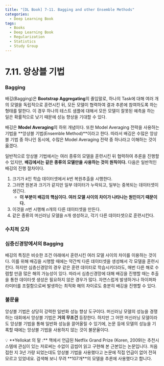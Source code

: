 ```yaml
---
title: "[DL Book] 7-11. Bagging and other Ensemble Methods"
categories:
  - Deep Learning Book
tags:
  - Books
  - Deep Learning Book
  - Regularization
  - Statistics
  - Study Group
---
```


# 7.11. 앙상블 기법

### Bagging

배깅(Bagging)은 **Bootstrap Aggregating**의 줄임말로, 하나의 Task에 대해 여러 개의 모델을 독립적으로 훈련시킨 뒤, 모든 모델이 협력하여 결과 추론에 참여하도록 하는 형태를 말한다. 이 경우 하나의 테스트 샘플에 대해서 모든 모델이 잘못된 예측을 하는 일은 확률적으로 낮기 때문에 성능 향상을 기대할 수 있다.

배깅은 **Model Averaging**의 하위 개념이다. 또한 Model Averaging 전략을 사용하는 기법을 **앙상블 기법(Ensemble Method)**이라고 한다. 따라서 배깅은 수많은 앙상블 기법 중 하나인 동시에, 수많은 Model Averaging 전략 중 하나라고 이해하는 것이 옳겠다.

일반적으로 앙상블 기법에서는 여러 종류의 모델을 훈련시킨 뒤 협력하여 추론을 진행할 수 있지만, **배깅에서는 같은 종류의 모델만을 사용하는 것이 원칙이다.** 다음은 일반적인 배깅의 진행 절차이다.

1. 크기가 $k$인 학습 데이터셋에서 $k$번 복원추출을 시행한다.
2. 그러면 원본과 크기가 같지만 일부 데이터가 누락되고, 일부는 중복되는 데이터셋이 생긴다.
    - **이 부분이 배깅의 핵심이다. 여러 모델 사이의 차이가 나타나는 원인이기 때문이다.**
3. 이것을 $n$번 시행해 $n$개의 다른 데이터셋을 만든다.
4. 같은 종류의 머신러닝 모델을 $n$개 생성하고, 각기 다른 데이터셋으로 훈련시킨다. 

### 수치적 오차

### 심층신경망에서의 Bagging

배깅의 특징은 비슷한 조건 아래에서 훈련시킨 여러 모델 사이의 차이를 이용하는 것이다. 이를 위해 배깅을 시행할 때에는 약간씩 다른 데이터셋을 생성해서 각 모델을 훈련시킨다. 하지만 심층신경망의 경우 같은 훈련 데이터로 학습시키더라도, 매번 다른 해로 수렴할 만큼 많은 해의 가능성이 있다. 따라서 심층신경망에 대해 배깅을 진행할 때는 추출을 통한 데이터셋 생성은 필요하지 않은 경우가 많다. 자연스럽게 발생하거나 하이퍼파라미터를 조절함으로써 발생하는 최적화 해의 차이로도 충분히 배깅을 진행할 수 있다.

### 불문율

앙상블 기법은 상당히 강력한 일반화 성능 향상 도구이다. 머신러닝 모델의 성능을 경쟁하는 대회에서 앙상블 기법은 **거의 무조건** 등장한다. 하지만 그 어떤 머신러닝 모델이라도 앙상블 기법을 통해 일반화 성능을 끌어올릴 수 있기에, 논문 등에 모델의 성능을 기록할 때에는 앙상블 기법을 사용하지 않는 것이 불문율이다.

<aside>
💡 **Yellokat 의 말 :**
책에서 언급된 Netflix Grand Prize (Koren, 2009)는 추천시스템에 관심이 있는 저로써는 수없이 곱씹어 읽고 구현해 본 근본있는 논문입니다. 처음 접한 지 3년 가량 되었는데도 앙상블 기법을 사용했다고 논문에 직접 언급이 없어 전혀 모르고 있었네요. 검색해 보니 무려 **107개**의 모델을 추론에 사용했다고 합니다.

</aside>